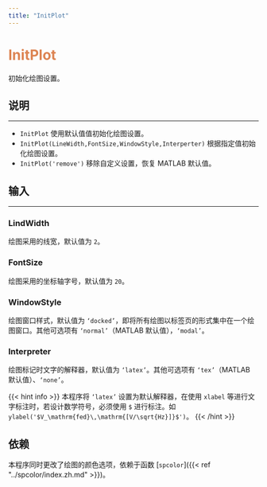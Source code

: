 ```yaml
---
title: "InitPlot"
---
```


# <font color="#DD8452"> InitPlot </font>

初始化绘图设置。

## 说明
---

- `InitPlot` 使用默认值值初始化绘图设置。
- `InitPlot(LineWidth,FontSize,WindowStyle,Interperter)` 根据指定值初始化绘图设置。
- `InitPlot('remove')` 移除自定义设置，恢复 MATLAB 默认值。

## 输入
---

### LindWidth

绘图采用的线宽，默认值为 `2`。

### FontSize

绘图采用的坐标轴字号，默认值为 `20`。

### WindowStyle

绘图窗口样式，默认值为 `‘docked’`，即将所有绘图以标签页的形式集中在一个绘图窗口。其他可选项有 `‘normal’`（MATLAB 默认值），`‘modal’`。

### Interpreter

绘图标记时文字的解释器，默认值为 `‘latex’`。其他可选项有 `‘tex’`（MATLAB 默认值）、`‘none’`。

{{< hint info >}}
本程序将 `‘latex’` 设置为默认解释器，在使用 `xlabel` 等进行文字标注时，若设计数学符号，必须使用 `$` 进行标注。如 `ylabel('$V_\mathrm{fed}\,\mathrm{[V/\sqrt{Hz}]}$')`。
{{< /hint >}}

## 依赖

本程序同时更改了绘图的颜色选项，依赖于函数 [`spcolor`]({{< ref "../spcolor/index.zh.md" >}})。


